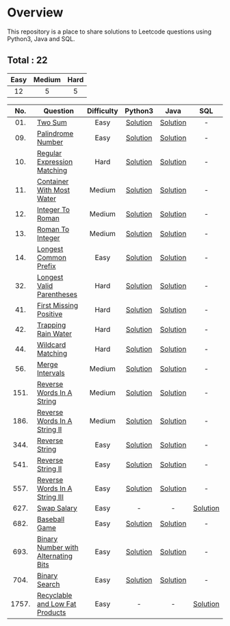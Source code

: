 # Overview

This repository is a place to share solutions to Leetcode questions using Python3, Java and SQL.


## Total : 22

| Easy | Medium | Hard |
|:----:|:------:|:----:|
|  12  |    5   |   5  |


| No. | Question | Difficulty | Python3 | Java | SQL |
|:---:|----------|:----------:|:-------:|:----:|:---:|
| 01. | [Two Sum](https://leetcode.com/problems/two-sum/) | Easy | [Solution](https://github.com/ezryn-zaharoff/leetcode-solutions/blob/master/python3/Q01_two_sum.py) | [Solution](https://github.com/ezryn-zaharoff/leetcode-solutions/blob/master/java/Q01_two_sum.java) | - |
| 09. | [Palindrome Number](https://leetcode.com/problems/palindrome-number/) | Easy | [Solution](https://github.com/ezryn-zaharoff/leetcode-solutions/blob/master/python3/Q09_palindrome_number.py) | [Solution](https://github.com/ezryn-zaharoff/leetcode-solutions/blob/master/java/Q09_palindrome_number.java) | - |
| 10. | [Regular Expression Matching](https://leetcode.com/problems/regular-expression-matching/) | Hard | [Solution](https://github.com/ezryn-zaharoff/leetcode-solutions/blob/master/python3/Q10_regular_expression_matching.py) | [Solution](https://github.com/ezryn-zaharoff/leetcode-solutions/blob/master/java/Q10_regular_expression_matching.java) | - |
| 11. | [Container With Most Water](https://leetcode.com/problems/container-with-most-water/) | Medium | [Solution](https://github.com/ezryn-zaharoff/leetcode-solutions/blob/master/python3/Q11_container_with_most_water.py) | [Solution](https://github.com/ezryn-zaharoff/leetcode-solutions/blob/master/java/Q11_container_with_most_water.java) | - |
| 12. | [Integer To Roman](https://leetcode.com/problems/integer-to-roman/) | Medium | [Solution](https://github.com/ezryn-zaharoff/leetcode-solutions/blob/master/python3/Q12_integer_to_roman.py) | [Solution](https://github.com/ezryn-zaharoff/leetcode-solutions/blob/master/java/Q12_integer_to_roman.java) | - |
| 13. | [Roman To Integer](https://leetcode.com/problems/roman-to-integer/) | Medium | [Solution](https://github.com/ezryn-zaharoff/leetcode-solutions/blob/master/python3/Q13_roman_to_integer.py) | [Solution](https://github.com/ezryn-zaharoff/leetcode-solutions/blob/master/java/Q13_roman_to_integer.java) | - |
| 14. | [Longest Common Prefix](https://leetcode.com/problems/longest-common-prefix/) | Easy | [Solution](https://github.com/ezryn-zaharoff/leetcode-solutions/blob/master/python3/Q14_longest_common_prefix.py) | [Solution](https://github.com/ezryn-zaharoff/leetcode-solutions/blob/master/java/Q14_longest_common_prefix.java) | - |
| 32. | [Longest Valid Parentheses](https://leetcode.com/problems/longest-valid-parentheses/) | Hard | [Solution](https://github.com/ezryn-zaharoff/leetcode-solutions/blob/master/python3/Q32_longest_valid_parentheses.py) | [Solution](https://github.com/ezryn-zaharoff/leetcode-solutions/blob/master/java/Q32_longest_valid_parentheses.java) | - |
| 41. | [First Missing Positive](https://leetcode.com/problems/first-missing-positive/) | Hard | [Solution](https://github.com/ezryn-zaharoff/leetcode-solutions/blob/master/python3/Q41_first_missing_positive.py) | [Solution](https://github.com/ezryn-zaharoff/leetcode-solutions/blob/master/java/Q41_first_missing_positive.java) | - |
| 42. | [Trapping Rain Water](https://leetcode.com/problems/trapping-rain-water/) | Hard | [Solution](https://github.com/ezryn-zaharoff/leetcode-solutions/blob/master/python3/Q42_trapping_water.py) | [Solution](https://github.com/ezryn-zaharoff/leetcode-solutions/blob/master/java/Q42_trapping_water.java) | - |
| 44. | [Wildcard Matching](https://leetcode.com/problems/wildcard-matching/) | Hard | [Solution](https://github.com/ezryn-zaharoff/leetcode-solutions/blob/master/python3/Q44_wildcard_matching.py) | [Solution](https://github.com/ezryn-zaharoff/leetcode-solutions/blob/master/java/Q44_wildcard_matching.java) | - |
| 56. | [Merge Intervals](https://leetcode.com/problems/merge-intervals/) | Medium | [Solution](https://github.com/ezryn-zaharoff/leetcode-solutions/blob/master/python3/Q56_merge_intervals.py) | [Solution](https://github.com/ezryn-zaharoff/leetcode-solutions/blob/master/java/Q56_merge_intervals.java) | - |
| 151. | [Reverse Words In A String](https://leetcode.com/problems/reverse-words-in-a-string/) | Medium | [Solution](https://github.com/ezryn-zaharoff/leetcode-solutions/blob/master/python3/Q151_reverse_words_in_a_string.py) | [Solution](https://github.com/ezryn-zaharoff/leetcode-solutions/blob/master/java/Q151_reverse_words_in_a_string.java) | - |
| 186. | [Reverse Words In A String II](https://leetcode.com/problems/reverse-words-in-a-string-ii/) | Medium | [Solution](https://github.com/ezryn-zaharoff/leetcode-solutions/blob/master/python3/Q186_reverse_words_in_a_string_ii.py) | [Solution](https://github.com/ezryn-zaharoff/leetcode-solutions/blob/master/java/Q186_reverse_words_in_a_string_ii.java) | - |
| 344. | [Reverse String](https://leetcode.com/problems/reverse-string/) | Easy | [Solution](https://github.com/ezryn-zaharoff/leetcode-solutions/blob/master/python3/Q344_reverse_string.py) | [Solution](https://github.com/ezryn-zaharoff/leetcode-solutions/blob/master/java/Q344_reverse_string.java) | - |
| 541. | [Reverse String II](https://leetcode.com/problems/reverse-string-ii/) | Easy | [Solution](https://github.com/ezryn-zaharoff/leetcode-solutions/blob/master/python3/Q641_reverse_string_ii.py) | [Solution](https://github.com/ezryn-zaharoff/leetcode-solutions/blob/master/java/Q541_reverse_string_ii.java) | - |
| 557. | [Reverse Words In A String III](https://leetcode.com/problems/reverse-words-in-a-string-iii/) | Easy | [Solution](https://github.com/ezryn-zaharoff/leetcode-solutions/blob/master/python3/Q557_reverse_words_in_a_string_iii.py) | [Solution](https://github.com/ezryn-zaharoff/leetcode-solutions/blob/master/java/Q557_reverse_words_in_a_string_iii.java) | - |
| 627. | [Swap Salary](https://leetcode.com/problems/swap-salary/) | Easy | - | - | [Solution](https://github.com/ezryn-zaharoff/leetcode-solutions/blob/master/sql/Q627_swap_salary.sql) |
| 682. | [Baseball Game](https://leetcode.com/problems/baseball-game/) | Easy | [Solution](https://github.com/ezryn-zaharoff/leetcode-solutions/blob/master/python3/Q682_baseball_game.py) | [Solution](https://github.com/ezryn-zaharoff/leetcode-solutions/blob/master/java/Q682_baseball_game.java) | - |
| 693. | [Binary Number with Alternating Bits](https://leetcode.com/problems/binary-number-with-alternating-bits/) | Easy | [Solution](https://github.com/ezryn-zaharoff/leetcode-solutions/blob/master/python3/Q693_binary_number_with_alternating_bits.py) | [Solution](https://github.com/ezryn-zaharoff/leetcode-solutions/blob/master/java/Q693_binary_number_with_alternating_bits.java) | - |
| 704. | [Binary Search](https://leetcode.com/problems/binary-search/) | Easy | [Solution](https://github.com/ezryn-zaharoff/leetcode-solutions/blob/master/python3/Q704_binary_search.py) | [Solution](https://github.com/ezryn-zaharoff/leetcode-solutions/blob/master/java/Q704_binary_search.java) | - |
| 1757. | [Recyclable and Low Fat Products](https://leetcode.com/problems/recyclable-and-low-fat-products/) | Easy | - | - | [Solution](https://github.com/ezryn-zaharoff/leetcode-solutions/blob/master/sql/Q1757_recyclable_and_low_fat_products.sql) |

